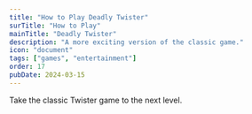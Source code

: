 ```yaml
---
title: "How to Play Deadly Twister"
surTitle: "How to Play"
mainTitle: "Deadly Twister"
description: "A more exciting version of the classic game."
icon: "document"
tags: ["games", "entertainment"]
order: 17
pubDate: 2024-03-15
---
```


Take the classic Twister game to the next level.
